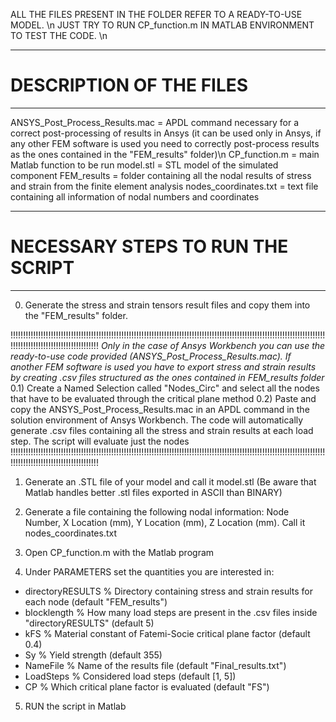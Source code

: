 
ALL THE FILES PRESENT IN THE FOLDER REFER TO A READY-TO-USE MODEL. \n
JUST TRY TO RUN CP_function.m IN MATLAB ENVIRONMENT TO TEST THE CODE. \n

************************
# DESCRIPTION OF THE FILES 
************************

ANSYS_Post_Process_Results.mac = APDL command necessary for a correct post-processing of results in Ansys (it can be used only in Ansys, if any other FEM software is used you need to correctly post-process results as the ones contained in the "FEM_results" folder)\n 
CP_function.m = main Matlab function to be run
model.stl =  STL model of the simulated component
FEM_results = folder containing all the nodal results of stress and strain from the finite element analysis
nodes_coordinates.txt = text file containing all information of nodal numbers and coordinates


*********************************
# NECESSARY STEPS TO RUN THE SCRIPT 
*********************************

0) Generate the stress and strain tensors result files and copy them into the "FEM_results" folder. 

!!!!!!!!!!!!!!!!!!!!!!!!!!!!!!!!!!!!!!!!!!!!!!!!!!!!!!!!!!!!!!!!!!!!!!!!!!!!!!!!!!!!!!!!!!!!!!!!!!!!!!!!!!!!!!!!!!!!!!!!!!!!!!!!!!!!!!!!!!!!!!!!!!!!!!!!!!!!!!!!
*Only in the case of Ansys Workbench you can use the ready-to-use code provided (ANSYS_Post_Process_Results.mac). If another FEM software is used you have to export stress and strain results by creating .csv files structured as the ones contained in FEM_results folder*
0.1) Create a Named Selection called "Nodes_Circ" and select all the nodes that have to be evaluated through the critical plane method
0.2) Paste and copy the ANSYS_Post_Process_Results.mac in an APDL command in the solution environment of Ansys Workbench. The code will automatically generate .csv files containing all the stress and strain results at each load step. The script will evaluate just the nodes
!!!!!!!!!!!!!!!!!!!!!!!!!!!!!!!!!!!!!!!!!!!!!!!!!!!!!!!!!!!!!!!!!!!!!!!!!!!!!!!!!!!!!!!!!!!!!!!!!!!!!!!!!!!!!!!!!!!!!!!!!!!!!!!!!!!!!!!!!!!!!!!!!!!!!!!!!!!!!!!!

1) Generate an .STL file of your model and call it model.stl (Be aware that Matlab handles better .stl files exported in ASCII than BINARY)

2) Generate a file containing the following nodal information: Node Number, X Location (mm), Y Location (mm), Z Location (mm). Call it nodes_coordinates.txt

3) Open CP_function.m with the Matlab program

4) Under PARAMETERS set the quantities you are interested in:

- directoryRESULTS      % Directory containing stress and strain results for each node (default "FEM_results")
- blocklength           % How many load steps are present in the .csv files inside "directoryRESULTS" (default 5)
- kFS                   % Material constant of Fatemi-Socie critical plane factor (default 0.4)
- Sy                    % Yield strength (default 355)
- NameFile              % Name of the results file (default "Final_results.txt")
- LoadSteps             % Considered load steps (default [1, 5])
- CP                    % Which critical plane factor is evaluated (default "FS")

5) RUN the script in Matlab
